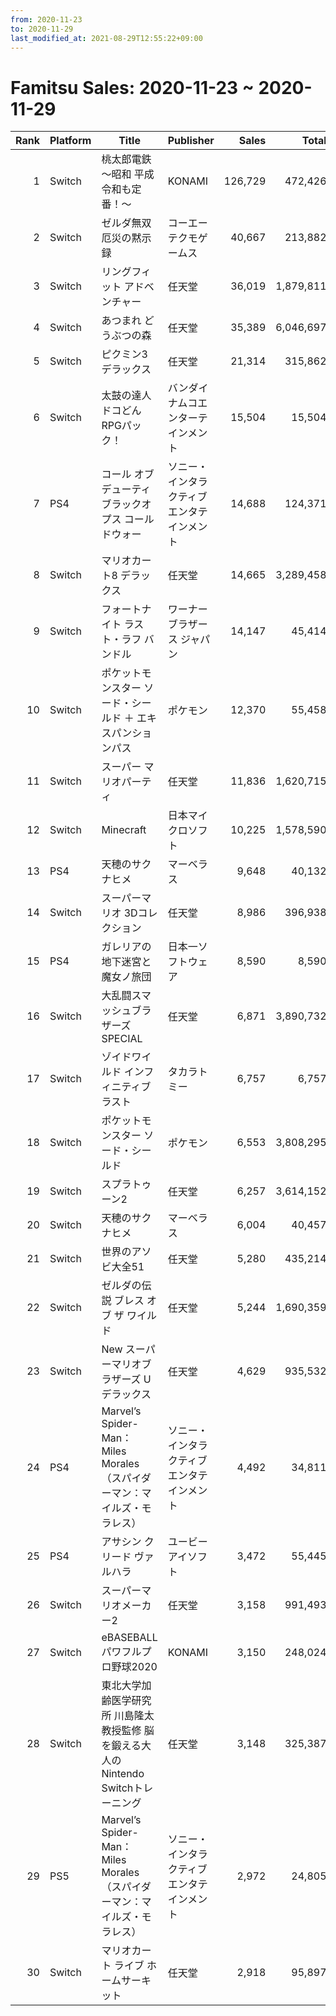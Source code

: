 ```yaml
---
from: 2020-11-23
to: 2020-11-29
last_modified_at: 2021-08-29T12:55:22+09:00
---
```

# Famitsu Sales: 2020-11-23 ~ 2020-11-29
| Rank | Platform | Title | Publisher | Sales | Total | Rate | New |
| -: | -- | -- | -- | -: | -: | -: | -- |
| 1 | Switch | 桃太郎電鉄 〜昭和 平成 令和も定番！〜 | KONAMI | 126,729 | 472,426 | 40% |  |
| 2 | Switch | ゼルダ無双 厄災の黙示録 | コーエーテクモゲームス | 40,667 | 213,882 | 40% |  |
| 3 | Switch | リングフィット アドベンチャー | 任天堂 | 36,019 | 1,879,811 | 20% |  |
| 4 | Switch | あつまれ どうぶつの森 | 任天堂 | 35,389 | 6,046,697 | 20% |  |
| 5 | Switch | ピクミン3 デラックス | 任天堂 | 21,314 | 315,862 | 20% |  |
| 6 | Switch | 太鼓の達人 ドコどんRPGパック！ | バンダイナムコエンターテインメント | 15,504 | 15,504 | 80% | **New** |
| 7 | PS4 | コール オブ デューティ ブラックオプス コールドウォー | ソニー・インタラクティブエンタテインメント | 14,688 | 124,371 | 20% |  |
| 8 | Switch | マリオカート8 デラックス | 任天堂 | 14,665 | 3,289,458 | 20% |  |
| 9 | Switch | フォートナイト ラスト・ラフ バンドル | ワーナー ブラザース ジャパン | 14,147 | 45,414 | 20% |  |
| 10 | Switch | ポケットモンスター ソード・シールド ＋ エキスパンションパス | ポケモン | 12,370 | 55,458 | 60% |  |
| 11 | Switch | スーパー マリオパーティ | 任天堂 | 11,836 | 1,620,715 | 20% |  |
| 12 | Switch | Minecraft | 日本マイクロソフト | 10,225 | 1,578,590 | 20% |  |
| 13 | PS4 | 天穂のサクナヒメ | マーベラス | 9,648 | 40,132 | 20% |  |
| 14 | Switch | スーパーマリオ 3Dコレクション | 任天堂 | 8,986 | 396,938 | 40% |  |
| 15 | PS4 | ガレリアの地下迷宮と魔女ノ旅団 | 日本一ソフトウェア | 8,590 | 8,590 | 40% | **New** |
| 16 | Switch | 大乱闘スマッシュブラザーズ SPECIAL | 任天堂 | 6,871 | 3,890,732 | 20% |  |
| 17 | Switch | ゾイドワイルド インフィニティブラスト | タカラトミー | 6,757 | 6,757 | 80% | **New** |
| 18 | Switch | ポケットモンスター ソード・シールド | ポケモン | 6,553 | 3,808,295 | 20% |  |
| 19 | Switch | スプラトゥーン2 | 任天堂 | 6,257 | 3,614,152 | 20% |  |
| 20 | Switch | 天穂のサクナヒメ | マーベラス | 6,004 | 40,457 | 20% |  |
| 21 | Switch | 世界のアソビ大全51 | 任天堂 | 5,280 | 435,214 | 20% |  |
| 22 | Switch | ゼルダの伝説 ブレス オブ ザ ワイルド | 任天堂 | 5,244 | 1,690,359 | 20% |  |
| 23 | Switch | New スーパーマリオブラザーズ U デラックス | 任天堂 | 4,629 | 935,532 | 20% |  |
| 24 | PS4 | Marvel’s Spider-Man： Miles Morales（スパイダーマン：マイルズ・モラレス） | ソニー・インタラクティブエンタテインメント | 4,492 | 34,811 | 60% |  |
| 25 | PS4 | アサシン クリード ヴァルハラ | ユービーアイソフト | 3,472 | 55,445 | 40% |  |
| 26 | Switch | スーパーマリオメーカー2 | 任天堂 | 3,158 | 991,493 | 20% |  |
| 27 | Switch | eBASEBALLパワフルプロ野球2020 | KONAMI | 3,150 | 248,024 | 20% |  |
| 28 | Switch | 東北大学加齢医学研究所 川島隆太教授監修 脳を鍛える大人のNintendo Switchトレーニング | 任天堂 | 3,148 | 325,387 | 20% |  |
| 29 | PS5 | Marvel’s Spider-Man： Miles Morales（スパイダーマン：マイルズ・モラレス） | ソニー・インタラクティブエンタテインメント | 2,972 | 24,805 | 60% |  |
| 30 | Switch | マリオカート ライブ ホームサーキット | 任天堂 | 2,918 | 95,897 | 40% |  |
